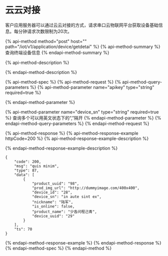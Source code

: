 # 云云对接

客户应用服务器可以通过云云对接的方式，请求串口云物联网平台获取设备基础信息。每分钟请求次数限制为20次。

{% api-method method="post" host="" path="/iot/v1/application/device/getdetai" %}
{% api-method-summary %}
 查询终端设备信息
{% endapi-method-summary %}

{% api-method-description %}

{% endapi-method-description %}

{% api-method-spec %}
{% api-method-request %}
{% api-method-query-parameters %}
{% api-method-parameter name="apikey" type="string" required=true %}

{% endapi-method-parameter %}

{% api-method-parameter name="device\_sn" type="string" required=true %}
查询多个可以用英文状态下的“,”隔开
{% endapi-method-parameter %}
{% endapi-method-query-parameters %}
{% endapi-method-request %}

{% api-method-response %}
{% api-method-response-example httpCode=200 %}
{% api-method-response-example-description %}

{% endapi-method-response-example-description %}

```
{
    "code": 200,
    "msg": "quis minim",
    "type": 87,
    "data": [
        {
            "product_uuid": "98",
            "prod_img_url": "http://dummyimage.com/400x400",
            "device_id": "28",
            "device_sn": "in aute sint ex",
            "nickname": "陆军",
            "is_online": false,
            "product_name": "少各问程己青",
            "device_uuid": "29"
        }
    ],
    "ts": 70
}
```
{% endapi-method-response-example %}
{% endapi-method-response %}
{% endapi-method-spec %}
{% endapi-method %}



